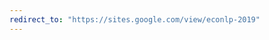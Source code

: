 ```yaml
---
redirect_to: "https://sites.google.com/view/econlp-2019"
---
```


<!---
---
layout: default
title: ECONLP 2019 – 2nd Workshop on Economics and Natural Language Processing
custom_css: justifiedparagraphs
---

# ECONLP 2019 – 2nd Workshop on Economics and Natural Language Processing

@ **EMNLP-IJCNLP 2019, Hong-Kong, November 3-4, 2019**<br/>
[ECONLP 2019 - Workshop Description V01, PDF 390KB](./ECONLP%202019%20-%20Workshop%20Description%20V01.pdf)

## Description
After launching the Workshop on Economics and Natural Language Processing (ECONLP) @ ACL 2018 in Melbourne, Australia [(http://aclweb.org/anthology/W18-31)](http://aclweb.org/anthology/W18-31), the 2nd edition of ECONLP will be held on November 3 or 4 in Hong Kong at EMNLP-IJCNLP 2019 [(https://www.emnlp-ijcnlp2019.org/)](https://www.emnlp-ijcnlp2019.org/).
This workshop addresses the increasing relevance of natural language processing (NLP) for regional, national and international economy, both in terms of already operational language technology products and systems, as well as newly emerging methodologies and techniques reflecting the requirements at the intersection of economics and NLP. The focus of the workshop will be on the many ways, how NLP influences business relations and procedures, economic transactions, and the roles of human and computational actors involved in commercial activities.

## Organizers

| Organizer        | Institution                                  | E-Mail
|------------------|----------------------------------------------|---------------------------|
| Udo Hahn	        |	Friedrich-Schiller-Universität Jena, Germany |	udo.hahn@uni-jena.de 
| Véronique Hoste  |	Ghent University, Belgium	                   |	veronique.hoste@ugent.be
| Zhu (Drew) Zhang |	Iowa State University, USA                   |	zhuzhang@iastate.edu 

## Important Dates
* **Submission Deadline:** Monday, August 19 (aoe)
* **Acceptance Notification:** Monday, September 16
* **Camera-Ready:** Monday, September 30
* **Workshop day:** November 3 or 4 @ EMNLP-IJCNLP 2019

## Submission information
We invite two types of original and unpublished works: **Long papers** (8 pages) should describe solid results with strong experimental, empirical or theoretical/formal backing, **short papers** (4 pages) should describe work in progress where preliminary results have already been worked out. 
Accepted apers will appear in the workshop proceedings. All papers are allowed unlimited but sensible pages or references. Final camera-ready versions will be allowed an additional page of content to address reviewers’ comments.
(All submissions must be anonymized, in PDF format (using the EMNLP 2019 style sheets for the main conference; see [https://www.emnlp-ijcnlp2019.org/calls/papers](https://www.emnlp-ijcnlp2019.org/calls/papers)) and must be made through the Softconf website set up for this workshop (will be opened soon).

## Double Submission Policy
Papers that have been or will be submitted to other meetings or publication sites must indicate this information at submission time. Authors of a paper accepted for presentation must notify the workshop organizers by the camera-ready deadline as to whether the paper will be presented or withdrawn.

## Call for Papers
Papers submitted to this workshop should address (not excluding other topic areas of relevance for the workshop theme):
* NLP-based (stock) market analytics, e.g., prediction of economic performance indicators (trend prediction, performance forecasting, etc.), by analyzing verbal statements of enterprises, businesses, companies, and associated legal or administrative actors
* NLP-based product analytics, e.g., based on social and mass media monitoring, summarizing reviews, classifying and mining complaint messages and other (non)verbal types of customer reactions to products or services
* NLP-based customer analytics, e.g., client profiling, tracking product/company preferences, screening customer reviews or complaints, identifying high-influentials in economy-related communication networks
* NLP-based organization/enterprise analytics (e.g., tracing and altering social images of organizational actors, risk prediction, fraud analysis, predictive analysis of annual business, sustainability and auditing reports)
* Market sentiments and emotions as evident from consumers’ and enterprises’ verbal behavior and their communication strategies about products and services
* Competitive intelligence services based on NLP tooling
* Relationship and interaction between quantitative (structured) economic data (e.g., contained sales databases and associated time series data) and qualitative (unstructured verbal) economic data (press releases, newswire streams, social media contents, etc.) 
* Information management based on the content-based organization, packaging and archiving of verbal communication streams of organizations and enterprises (emails, meeting minutes, business letters, internal reporting, etc.)
* Credibility and trust models for business agents involved in the economic process (e.g., as traders, sellers, advertisers) extracted from text/opinion mining their current communication as well as historic legacy data
* Deceptive or fake information recognition related to economic objects (such as products, advertisements, etc.) or economic actors (such as industries, companies, etc.), including opinion spam targeting or emanating from economic actors and processes
* Verbally fluent software agents (chat bots for sales and marketing) as reliable actors in economic processes serving business interests, e.g., embodying models of persuasion, information biases, fair trading
* Enterprise search engines (e-commerce, e-marketing)
* Consumer search engines, market monitors, product/service recommender systems
* Client-supplier interaction platforms (e.g., portals, helps desks, newsgroups) and transaction support systems based on written or spoken natural language communication
* Multi-media and multi-modality interaction platforms, including written/spoken language channels, supporting economic processes
* Specialized modes of information extraction and text mining in economic domains, e.g., temporal event or transaction mining
* Information aggregation from single sources (e.g., review summaries, automatic threading)
* Text generation in economic domains, e.g., review generation, complaint response generation
* Ontologies for economics and adaptation of general-domain lexicons for economic NLP
* Corpora and annotations policies (guidelines, metadata schemata, etc.) for economic NLP
* Economy-specific text genres (business reports, sustainability reports, auditing documents, product reviews, economic newswire, business letters, law documents, etc.) and their usage for NLP
* Dedicated software resources for economic NLP (e.g., NER taggers, sublanguage parsers, pipelines for processing economic discourse)


| Program Committee                     | Institution 
|---------------------------------------|---------------------------------------------|
| Sven Büchel		                         | Friedrich-Schiller-Universität Jena, Jena, Germany	       
| Erik Cambria		                        | Nanyang Technological University, Singapore          
| Hsin-Hsi Chen		                       | National Taiwan University, Taipei City, Taiwan      
| Paulo Cortez 		                       | University of Minho, Guimarães, Portugal            
| Sanjiv Ranjan Das                     |	Santa Clara University, Santa Clara, CA, USA        
| Brian Davis                           |	Maynooth University, Maynooth, Ireland             
| Flavius Frasincar 	                   | Erasmus University, Rotterdam, Netherlands		         
| Petr Hájek		                          | University of Pardubice, Pardubice, Czech Republic	
| Allan Hanbury		                       | Technische Universität Wien, Wien, Austria	
| Qing Li			                            | Southwestern University of Finance and Economics (SWUFE), Sichuan, Chengdu, China 
| Pekka Malo		                          | Aalto University, Aalto , Finland				                
| Julian J. McAuley                     | University of California San Diego (UCSD), San Diego, CA, USA 
| Igor Mozetič		                        | Jožef Stefan Institute, Ljubljana, Slovenia 
| Viktor Pekar 	 	                      | Aston University, Birmingham, UK			                  
| Paul Rayson                           |	Lancaster University, Lancaster, UK		                
| Samuel Rönnqvist                      | University of Turku, Turku, Finland                  
| Sameena Shah                          | S&P Global Ratings, New York City, NY, USA 	
| Kiyoaki Shirai                        | Japan Advanced Institute of Science and Technology (JAIST), Nomi, Japan 
| Padmini Srinivasan 	                  | University of Iowa, Iowa City, IA, USA		             
| Amanda Stent	                         |	Bloomberg LP, New York City, NY, USA	       
| Heiner Stuckenschmidt	                | University Mannheim, Mannheim, Germany	      
| Ming-Feng Tsai		                      | National Chengchi University, Taipei City, Taiwan	   
| Chuan-Ju Wang 	                       | Academia Sinica, Taipei City, Taiwan	       
| Wlodek W. Zadrozny	                   | UNC Charlotte, Charlotte, NC, USA   		      
| Manel Zarrouk 		                      | National University of Ireland, Galway, Ireland		    
| Ming Zhou		                           | Microsoft Asia Research, Beijing, China		   

--->
